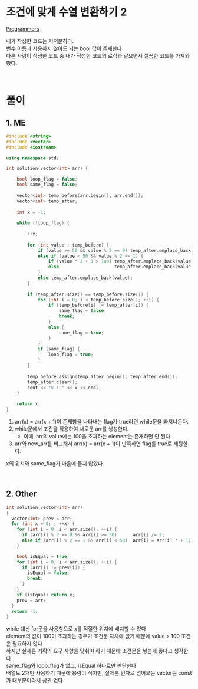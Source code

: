 
# 조건에 맞게 수열 변환하기 2
[Programmers](https://school.programmers.co.kr/learn/courses/30/lessons/181881)<br>

내가 작성한 코드는 지저분하다.<br>
변수 이름과 사용하지 않아도 되는 bool 값이 존재한다<br>
다른 사람이 작성한 코드 중 내가 작성한 코드의 로직과 같으면서 깔끔한 코드를 가져와봤다.<br>

<br>

# 풀이
## 1. ME
```cpp
#include <string>
#include <vector>
#include <iostream>

using namespace std;

int solution(vector<int> arr) {

    bool loop_flag = false;
    bool same_flag = false;
    
    vector<int> temp_before(arr.begin(), arr.end());
    vector<int> temp_after;
    
    int x = -1;
    
    while (!loop_flag) {
        
        ++x;
        
        for (int value : temp_before) {
            if (value >= 50 && value % 2 == 0) temp_after.emplace_back(value / 2);
            else if (value < 50 && value % 2 == 1) {
                if (value * 2 + 1 > 100) temp_after.emplace_back(value);
                else                     temp_after.emplace_back(value * 2 + 1);
            }
            else temp_after.emplace_back(value);
        }
        
        if (temp_after.size() == temp_before.size()) {
            for (int i = 0; i < temp_before.size(); ++i) {
                if (temp_before[i] != temp_after[i]) {
                    same_flag = false;
                    break;
                }
                else {
                    same_flag = true;
                }
            }
            if (same_flag) {
                loop_flag = true;
            }
        }
        
        temp_before.assign(temp_after.begin(), temp_after.end());
        temp_after.clear();
        cout << "x : " << x << endl;
    }
    
    return x;
}
```

1. arr(x) = arr(x + 1)이 존재함을 나타내는 flag가 true라면 while문을 빠져나온다.
2. while문에서 조건을 적용하여 새로운 arr를 생성한다.
   - 이때, arr의 value에는 100을 초과하는 element는 존재하면 안 된다.
3. arr와 new_arr를 비교해서 arr(x) = arr(x + 1)이 만족하면 flag를 true로 세팅한다.

x의 위치와 same_flag가 마음에 들지 않았다<br>

<br>

## 2. Other
```cpp
int solution(vector<int> arr)
{
  vector<int> prev = arr;
  for (int x = 0; ; ++x) {
    for (int i = 0; i < arr.size(); ++i) {
      if (arr[i] % 2 == 0 && arr[i] >= 50)      arr[i] /= 2;
      else if (arr[i] % 2 == 1 && arr[i] < 50)  arr[i] = arr[i] * + 1;
    }

    bool isEqual = true;
    for (int i = 0; i < arr.size(); ++i) {
      if (arr[i] != prev[i]) {
        isEqual = false;
        break;
      }
    }
    if (isEqual) return x;
    prev = arr;
  }
  return -1;
}
```
while 대신 for문을 사용함으로 x를 적절한 위치에 배치할 수 있다<br>
element의 값이 100이 초과하는 경우가 조건문 자체에 없기 때문에 value > 100 조건은 필요하지 않다<br>
하지만 실제론 기획의 요구 사항을 맞춰야 하기 때문에 조건문을 넣는게 좋다고 생각한다<br>
same_flag와 loop_flag가 없고, isEqual 하나로만 판단한다<br>
배열도 2개만 사용하기 때문에 용량이 적지만, 실제론 인자로 넘어오는 vector는 const가 대부분이라서 상관 없다<br>